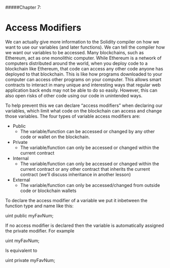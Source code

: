 #####Chapter 7:

# Access Modifiers

<!-- <ContentWrapp>
  <div class="imgContainer">
    <img alt="story_image_2_0" src="/images/chapter/man.svg" width="150px" height="150px">
  </div>

  <div class="itemsContainer">
    <div class="item-text">
     Chainlink can be used for a lot more than dynamic NFTs. Whenever you need to connect the off-chain world to the on-chain world, Chainlink is the perfect solution.  
    </div>
  </div>
</ContentWrapp> -->

We can actually give more information to the Solidity compiler on how we want to use our variables (and later functions). We can tell the compiler how we want our variables to be accessed. Many blockchains, such as Ethereum, act as one monolithic computer. While Ethereum is a network of computers distributed around the world, when you deploy code to a blockchain like Ethereum, that code can access any other code anyone has deployed to that blockchain. This is like how programs downloaded to your computer can access other programs on your computer. This allows smart contracts to interact in many unique and interesting ways that regular web application back ends may not be able to do so easily. However, this can also open risks of other code using our code in unintended ways.

To help prevent this we can declare “access modifiers” when declaring our variables, which limit what code on the blockchain can access and change those variables. The four types of variable access modifiers are:


* Public 
    * The variable/function can be accessed or changed by any other code or wallet on the blockchain.
* Private
    * The variable/function can only be accessed or changed within the current contract
* Internal
    * The variable/function can only be accessed or changed within the current contract or any other contract that inherits the current contract (we’ll discuss inheritance in another lesson)
* External
    * The variable/function can only be accessed/changed from outside code or blockchain wallets

To declare the access modifier of a variable we put it inbetween the function type and name like this:

<Highlight class="language-javascript">
uint public myFavNum;
</Highlight>

If no access modifier is declared then the variable is automatically assigned the private modifier. For example

<Highlight class="language-javascript">
uint myFavNum;
</Highlight>
 
Is equivalent to 

<Highlight class="language-javascript">
uint private myFavNum;
</Highlight>
